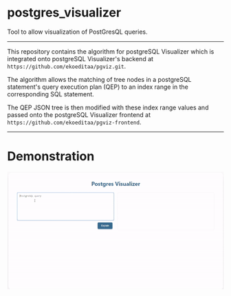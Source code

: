 # postgres_visualizer
Tool to allow visualization of PostGresQL queries.
***
This repository contains the algorithm for postgreSQL Visualizer which is integrated onto postgreSQL Visualizer's backend at ```https://github.com/ekoeditaa/pgviz.git```.

The algorithm allows the matching of tree nodes in a postgreSQL statement's query execution plan (QEP) to an index range in the corresponding SQL statement.

The QEP JSON tree is then modified with these index range values and passed onto the postgreSQL Visualizer frontend at ```https://github.com/ekoeditaa/pgviz-frontend```.
***
# Demonstration
![](pg_visualizer_demo.gif)